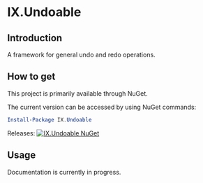 # IX.Undoable

## Introduction

A framework for general undo and redo operations.

## How to get

This project is primarily available through NuGet.

The current version can be accessed by using NuGet commands:

```powershell
Install-Package IX.Undoable
```

Releases: [![IX.Undoable NuGet](https://img.shields.io/nuget/v/IX.Undoable.svg)](https://www.nuget.org/packages/IX.Undoable/)

## Usage

Documentation is currently in progress.

